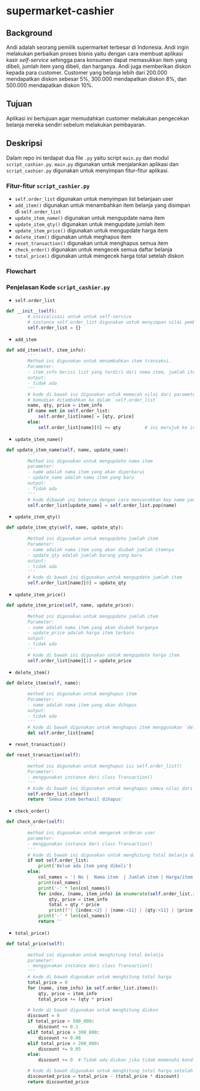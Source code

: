 # supermarket-cashier

## Background

Andi adalah seorang pemilik supermarket terbesar di Indonesia. Andi ingin melakukan perbaikan proses bisnis yaitu dengan cara membuat aplikasi kasir _self-service_ sehingga para konsumen dapat memasukkan item yang dibeli, jumlah item yang dibeli, dan harganya. Andi juga memberikan diskon kepada para customer. Customer yang belanja lebih dari 200.000 mendapatkan diskon sebesar 5%, 300.000 mendapatkan diskon 8%, dan 500.000 mendapatkan diskon 10%.

## Tujuan

Aplikasi ini bertujuan agar memudahkan customer melakukan pengecekan belanja mereka sendiri sebelum melakukan pembayaran.

## Deskripsi

Dalam repo ini terdapat dua file `.py` yaitu script `main.py` dan modul `script_cashier.py`. `main.py` digunakan untuk menjalankan aplikasi dan `script_cashier.py` digunakan untuk menyimpan fitur-fitur aplikasi.

### Fitur-fitur `script_cashier.py` 

- `self.order_list` digunakan untuk menyimpan list belanjaan user
- `add_item()` digunakan untuk menambahkan item belanja yang disimpan di `self.order_list`
- `update_item_name()` digunakan untuk mengupdate nama item
- `update_item_qty()` digunakan untuk mengupdate jumlah item
- `update_item_price()` digunakan untuk mengupdate harga item
- `delete_item()` digunakan untuk meghapus item
- `reset_transaction()` digunakan untuk menghapus semua item
- `check_order()` digunakan untuk mengecek semua daftar belanja
- `total_price()` digunakan untuk mengecek harga total setelah diskon

### Flowchart

### Penjelasan Kode `script_cashier.py`

- `self.order_list`
```py
def __init__(self):
        # inisialisasi untuk untuk self-service
        # instance self.order_list digunakan untuk menyimpan nilai pembelian
        self.order_list = {}
```
- `add_item`
```py
def add_item(self, item_info):
        ''' 
        Method ini digunakan untuk menambahkan item transaksi.
        Parameter:
        - item_info berisi list yang terdiri dari nama item, jumlah item, dan harga item
        output:
        - tidak ada
        '''
        # kode di bawah ini digunakan untuk memecah nilai dari parameter `item_info` menjadi `name`, `qty`, dan `price`
        # kemudian ditambahkan ke dalam `self.order_list`
        name, qty, price = item_info
        if name not in self.order_list:
            self.order_list[name] = [qty, price]
        else:
            self.order_list[name][0] += qty         # ini merujuk ke index[0] dari value self.order_list{}
```
- `update_item_name()`
```py
def update_item_name(self, name, update_name):
        '''
        Method ini digunakan untuk mengupdate nama item
        parameter:
        - name adalah nama item yang akan diperbarui
        - update_name adalah nama item yang baru
        output: 
        - Tidak ada
        '''        
        # kode dibawah ini bekerja dengan cara mencocokkan key name yang baru dengan yang lama menggunakan function .pop()
        self.order_list[update_name] = self.order_list.pop(name)
```
- `update_item_qty()`
```py
def update_item_qty(self, name, update_qty):
        ''' 
        Method ini digunakan untuk mengupdate jumlah item
        Parameter:
        - name adalah nama item yang akan diubah jumlah itemnya
        - update_qty adalah jumlah barang yang baru
        output:
        - tidak ada
        '''
        # kode di bawah ini digunakan untuk mengupdate jumlah item
        self.order_list[name][0] = update_qty
```
- `update_item_price()`
```py
def update_item_price(self, name, update_price):
        ''' 
        Method ini digunakan untuk mengupdate jumlah item
        Parameter:
        - name adalah nama item yang akan diubah harganya
        - update_price adalah harga item terbaru
        output:
        - tidak ada
        '''
        # kode di bawah ini digunakan untuk mengupdate harga item
        self.order_list[name][1] = update_price
```
- `delete_item()`
```py
def delete_item(self, name):
        '''
        method ini digunakan untuk menghapus item
        Parameter:
        - name adalah nama item yang akan dihapus
        output:
        - tidak ada
        '''
        # kode di bawah digunakan untuk menghapus item menggunakan `del`
        del self.order_list[name]
```
- `reset_transaction()`
```py
def reset_transaction(self):
        ''' 
        method ini digunakan untuk menghapus isi self.order_list()
        Parameter:
        - menggunakan instance dari class Transaction()
        ''' 
        # kode di bawah ini digunakan untuk menghapus semua nilai dari `self.order_list` menggunakan `.clear()`
        self.order_list.clear()
        return 'Semua item berhasil dihapus'
```
- `check_order()`
```py
def check_order(self):
        ''' 
        method ini digunakan untuk mengecek orderan user
        parameter:
        - menggunakan instance dari class Transaction()
        '''
        # kode di bawah ini digunakan untuk menghitung total belanja dari masing-masing item dan membuat tabel belanja
        if not self.order_list:
            print('Belum ada item yang dibeli')
        else:
            col_names = '| No |  Nama item  | Jumlah item | Harga/item | Total harga |'
            print(col_names)
            print('-' * len(col_names))
            for index, (name, item_info) in enumerate(self.order_list.items(), start = 1): # dict_items([(name, [qty, price]), ... ])
                qty, price = item_info
                total = qty * price
                print(f"| {index:<2} | {name:<11} | {qty:<11} | {price:<10,.0f} | {total:<11,.0f} |")
            print('-' * len(col_names))
            return ''
```
- `total_price()`
```py
def total_price(self):
        ''' 
        method ini digunakan untuk menghitung total belanja
        parameter:
        - menggunakan instance dari class Transaction()
        '''
        # kode di bawah digunakan untuk menghitung total harga
        total_price = 0
        for (name, item_info) in self.order_list.items():
            qty, price = item_info
            total_price += (qty * price)
        
        # kode di bawah digunakan untuk menghitung diskon
        discount = 0
        if total_price > 500_000:
            discount += 0.1
        elif total_price > 300_000:
            discount += 0.08
        elif total_price > 200_000:
            discount += 0.05
        else:
            discount += 0  # Tidak ada diskon jika tidak memenuhi kondisi di atas

        # kode di bawah digunakan untuk menghitung total harga setelah diskon dari total semua item
        discounted_price = total_price - (total_price * discount)
        return discounted_price
```
